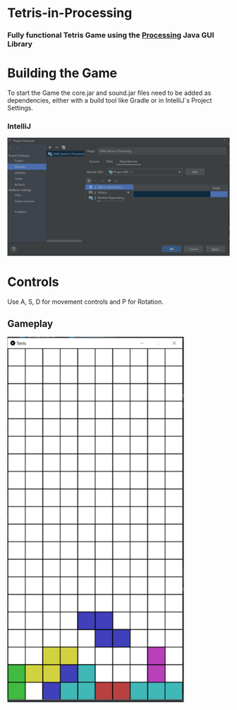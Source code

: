 # Tetris-in-Processing
### Fully functional Tetris Game using the [Processing](https://processing.org "Processing") Java GUI Library

# Building the Game
To start the Game the core.jar and sound.jar files need to be added as dependencies, either with a build tool like Gradle or in
IntelliJ´s Project Settings.

### IntelliJ

![alt text](img/module.png)


# Controls

Use A, S, D for movement controls and P for Rotation.


## Gameplay


<img src="./img/gameplay.png" alt="gameplay" width="400"/>



